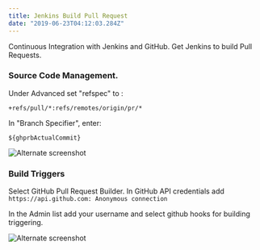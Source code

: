 ```yaml
---
title: Jenkins Build Pull Request  
date: "2019-06-23T04:12:03.284Z"
---
```


Continuous Integration with Jenkins and GitHub. Get Jenkins to build Pull Requests.


### Source Code Management.
Under Advanced set "refspec" to :
```
+refs/pull/*:refs/remotes/origin/pr/*
```
In "Branch Specifier", enter: 
 ```
 ${ghprbActualCommit}
 ```
![Alternate screenshot](/jenkins_sourceCodeManagement.png)

### Build Triggers
Select GitHub Pull Request Builder.
In GitHub API credentials add ``` https://api.github.com: Anonymous connection```

In the Admin list add your username and select github hooks for building triggering.

![Alternate screenshot](/jenkins_buildTriggers.png)